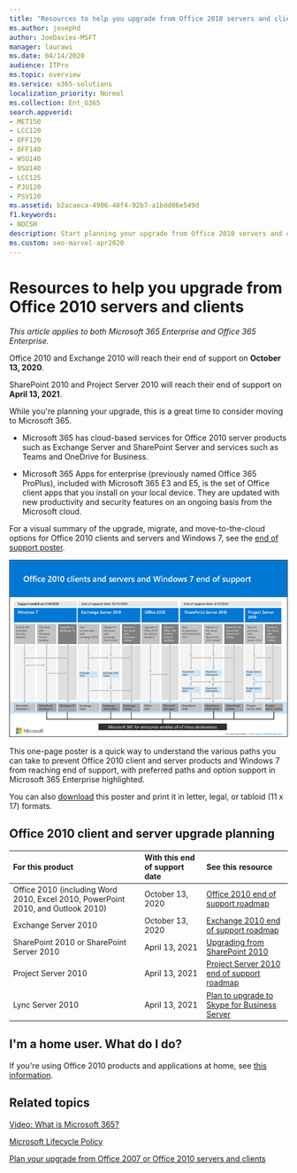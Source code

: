 ```yaml
---
title: "Resources to help you upgrade from Office 2010 servers and clients"
ms.author: josephd
author: JoeDavies-MSFT
manager: laurawi
ms.date: 04/14/2020
audience: ITPro
ms.topic: overview
ms.service: o365-solutions
localization_priority: Normal
ms.collection: Ent_O365
search.appverid:
- MET150
- LCC120
- OFF120
- OFF140
- WSU140
- OSU140
- LCC125
- PJU120
- PSV120
ms.assetid: b2acaeca-4986-40f4-92b7-a1bdd06e549d
f1.keywords:
- NOCSH
description: Start planning your upgrade from Office 2010 servers and client applications, as support is ending soon and custom support agreements are not available.
ms.custom: seo-marvel-apr2020
---
```


# Resources to help you upgrade from Office 2010 servers and clients

*This article applies to both Microsoft 365 Enterprise and Office 365 Enterprise.*

Office 2010 and Exchange 2010 will reach their end of support on **October 13, 2020**. 

SharePoint 2010 and Project Server 2010 will reach their end of support on **April 13, 2021**.

While you're planning your upgrade, this is a great time to consider moving to Microsoft 365. 

- Microsoft 365 has cloud-based services for Office 2010 server products such as Exchange Server and SharePoint Server and services such as Teams and OneDrive for Business. 

- Microsoft 365 Apps for enterprise (previously named Office 365 ProPlus), included with Microsoft 365 E3 and E5, is the set of Office client apps that you install on your local device. They are updated with new productivity and security features on an ongoing basis from the Microsoft cloud.

For a visual summary of the upgrade, migrate, and move-to-the-cloud options for Office 2010 clients and servers and Windows 7, see the [end of support poster](../downloads/Office2010Windows7EndOfSupport.pdf).

[![Image for the end of support for Office 2010 clients and servers and Windows 7 poster](../media/upgrade-from-office-2010-servers-and-products/office2010-windows7-end-of-support.png)](../downloads/Office2010Windows7EndOfSupport.pdf)

This one-page poster is a quick way to understand the various paths you can take to prevent Office 2010 client and server products and Windows 7 from reaching end of support, with preferred paths and option support in Microsoft 365 Enterprise highlighted.

You can also [download](https://github.com/MicrosoftDocs/microsoft-365-docs/raw/public/microsoft-365/media/migration-microsoft-365-enterprise-workload/Office2010Windows7EndOfSupport.pdf) this poster and print it in letter, legal, or tabloid (11 x 17) formats.
      
## Office 2010 client and server upgrade planning
  
|**For this product**|**With this end of support date**|**See this resource**|
|:-----|:-----|:-----|
|Office 2010 (including Word 2010, Excel 2010, PowerPoint 2010, and Outlook 2010)  <br/> | October 13, 2020 |[Office 2010 end of support roadmap](https://docs.microsoft.com/DeployOffice/office-2010-end-support-roadmap) <br/> |
|Exchange Server 2010  <br/> | October 13, 2020  |[Exchange 2010 end of support roadmap](exchange-2010-end-of-support.md) <br/> |
|SharePoint 2010 or SharePoint Server 2010  <br/> | April 13, 2021 |[Upgrading from SharePoint 2010](upgrade-from-sharepoint-2010.md) <br/> |
|Project Server 2010 <br/> | April 13, 2021 | [Project Server 2010 end of support roadmap](project-server-2010-end-of-support.md) <br/> |
|Lync Server 2010 <br/> | April 13, 2021 | [Plan to upgrade to Skype for Business Server](https://docs.microsoft.com/skypeforbusiness/plan-your-deployment/upgrade) <br/> |
    
## I'm a home user. What do I do?

If you're using Office 2010 products and applications at home, see [this information](plan-upgrade-previous-versions-office.md#im-a-home-user-what-do-i-do).

## Related topics

[Video: What is Microsoft 365?](https://support.office.com/article/847caf12-2589-452c-8aca-1c009797678b.aspx)
  
[Microsoft Lifecycle Policy](https://go.microsoft.com/fwlink/?linkid=865200)

[Plan your upgrade from Office 2007 or Office 2010 servers and clients](plan-upgrade-previous-versions-office.md)

